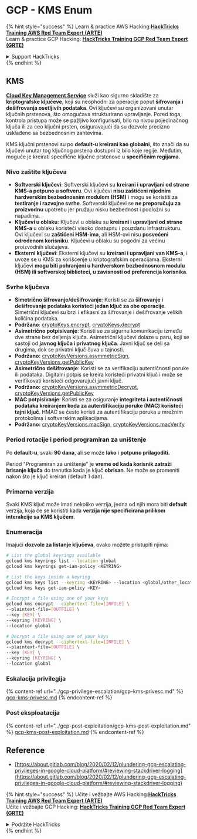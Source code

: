 # GCP - KMS Enum

{% hint style="success" %}
Learn & practice AWS Hacking:<img src="../../../.gitbook/assets/image (1) (1) (1).png" alt="" data-size="line">[**HackTricks Training AWS Red Team Expert (ARTE)**](https://training.hacktricks.xyz/courses/arte)<img src="../../../.gitbook/assets/image (1) (1) (1).png" alt="" data-size="line">\
Learn & practice GCP Hacking: <img src="../../../.gitbook/assets/image (2).png" alt="" data-size="line">[**HackTricks Training GCP Red Team Expert (GRTE)**<img src="../../../.gitbook/assets/image (2).png" alt="" data-size="line">](https://training.hacktricks.xyz/courses/grte)

<details>

<summary>Support HackTricks</summary>

* Check the [**subscription plans**](https://github.com/sponsors/carlospolop)!
* **Join the** 💬 [**Discord group**](https://discord.gg/hRep4RUj7f) or the [**telegram group**](https://t.me/peass) or **follow** us on **Twitter** 🐦 [**@hacktricks\_live**](https://twitter.com/hacktricks_live)**.**
* **Share hacking tricks by submitting PRs to the** [**HackTricks**](https://github.com/carlospolop/hacktricks) and [**HackTricks Cloud**](https://github.com/carlospolop/hacktricks-cloud) github repos.

</details>
{% endhint %}

## KMS

[**Cloud Key Management Service**](https://cloud.google.com/kms/docs/) služi kao sigurno skladište za **kriptografske ključeve**, koji su neophodni za operacije poput **šifrovanja i dešifrovanja osetljivih podataka**. Ovi ključevi su organizovani unutar ključnih prstenova, što omogućava strukturirano upravljanje. Pored toga, kontrola pristupa može se pažljivo konfigurisati, bilo na nivou pojedinačnog ključa ili za ceo ključni prsten, osiguravajući da su dozvole precizno usklađene sa bezbednosnim zahtevima.

KMS ključni prstenovi su po **default-u kreirani kao globalni**, što znači da su ključevi unutar tog ključnog prstena dostupni iz bilo koje regije. Međutim, moguće je kreirati specifične ključne prstenove u **specifičnim regijama**.

### Nivo zaštite ključeva

* **Softverski ključevi**: Softverski ključevi su **kreirani i upravljani od strane KMS-a potpuno u softveru**. Ovi ključevi **nisu zaštićeni nijednim hardverskim bezbednosnim modulom (HSM)** i mogu se koristiti za **testiranje i razvojne svrhe**. Softverski ključevi se **ne preporučuju za proizvodnu** upotrebu jer pružaju nisku bezbednost i podložni su napadima.
* **Ključevi u oblaku**: Ključevi u oblaku su **kreirani i upravljani od strane KMS-a** u oblaku koristeći visoko dostupnu i pouzdanu infrastrukturu. Ovi ključevi su **zaštićeni HSM-ima**, ali HSM-ovi nisu **posvećeni određenom korisniku**. Ključevi u oblaku su pogodni za većinu proizvodnih slučajeva.
* **Eksterni ključevi**: Eksterni ključevi su **kreirani i upravljani van KMS-a**, i uvoze se u KMS za korišćenje u kriptografskim operacijama. Eksterni ključevi **mogu biti pohranjeni u hardverskom bezbednosnom modulu (HSM) ili softverskoj biblioteci, u zavisnosti od preferencija korisnika**.

### Svrhe ključeva

* **Simetrično šifrovanje/dešifrovanje**: Koristi se za **šifrovanje i dešifrovanje podataka koristeći jedan ključ za obe operacije**. Simetrični ključevi su brzi i efikasni za šifrovanje i dešifrovanje velikih količina podataka.
* **Podržano**: [cryptoKeys.encrypt](https://cloud.google.com/kms/docs/reference/rest/v1/projects.locations.keyRings.cryptoKeys/encrypt), [cryptoKeys.decrypt](https://cloud.google.com/kms/docs/reference/rest/v1/projects.locations.keyRings.cryptoKeys/decrypt)
* **Asimetrično potpisivanje**: Koristi se za sigurnu komunikaciju između dve strane bez deljenja ključa. Asimetrični ključevi dolaze u paru, koji se sastoji od **javnog ključa i privatnog ključa**. Javni ključ se deli sa drugima, dok se privatni ključ čuva u tajnosti.
* **Podržano:** [cryptoKeyVersions.asymmetricSign](https://cloud.google.com/kms/docs/reference/rest/v1/projects.locations.keyRings.cryptoKeys.cryptoKeyVersions/asymmetricSign), [cryptoKeyVersions.getPublicKey](https://cloud.google.com/kms/docs/reference/rest/v1/projects.locations.keyRings.cryptoKeys.cryptoKeyVersions/getPublicKey)
* **Asimetrično dešifrovanje**: Koristi se za verifikaciju autentičnosti poruke ili podataka. Digitalni potpis se kreira koristeći privatni ključ i može se verifikovati koristeći odgovarajući javni ključ.
* **Podržano:** [cryptoKeyVersions.asymmetricDecrypt](https://cloud.google.com/kms/docs/reference/rest/v1/projects.locations.keyRings.cryptoKeys.cryptoKeyVersions/asymmetricDecrypt), [cryptoKeyVersions.getPublicKey](https://cloud.google.com/kms/docs/reference/rest/v1/projects.locations.keyRings.cryptoKeys.cryptoKeyVersions/getPublicKey)
* **MAC potpisivanje**: Koristi se za osiguranje **integriteta i autentičnosti podataka kreiranjem koda za autentifikaciju poruke (MAC) koristeći tajni ključ**. HMAC se često koristi za autentifikaciju poruka u mrežnim protokolima i softverskim aplikacijama.
* **Podržano:** [cryptoKeyVersions.macSign](https://cloud.google.com/kms/docs/reference/rest/v1/projects.locations.keyRings.cryptoKeys.cryptoKeyVersions/macSign), [cryptoKeyVersions.macVerify](https://cloud.google.com/kms/docs/reference/rest/v1/projects.locations.keyRings.cryptoKeys.cryptoKeyVersions/macVerify)

### Period rotacije i period programiran za uništenje

Po **default-u**, svaki **90 dana**, ali se može **lako** i **potpuno prilagoditi.**

Period "Programiran za uništenje" je **vreme od kada korisnik zatraži brisanje ključa** do trenutka kada je ključ **obrisan**. Ne može se promeniti nakon što je ključ kreiran (default 1 dan).

### Primarna verzija

Svaki KMS ključ može imati nekoliko verzija, jedna od njih mora biti **default** verzija, koja će se koristiti kada **verzija nije specificirana prilikom interakcije sa KMS ključem**.

### Enumeracija

Imajući **dozvole za listanje ključeva**, ovako možete pristupiti njima:
```bash
# List the global keyrings available
gcloud kms keyrings list --location global
gcloud kms keyrings get-iam-policy <KEYRING>

# List the keys inside a keyring
gcloud kms keys list --keyring <KEYRING> --location <global/other_locations>
gcloud kms keys get-iam-policy <KEY>

# Encrypt a file using one of your keys
gcloud kms encrypt --ciphertext-file=[INFILE] \
--plaintext-file=[OUTFILE] \
--key [KEY] \
--keyring [KEYRING] \
--location global

# Decrypt a file using one of your keys
gcloud kms decrypt --ciphertext-file=[INFILE] \
--plaintext-file=[OUTFILE] \
--key [KEY] \
--keyring [KEYRING] \
--location global
```
### Eskalacija privilegija

{% content-ref url="../gcp-privilege-escalation/gcp-kms-privesc.md" %}
[gcp-kms-privesc.md](../gcp-privilege-escalation/gcp-kms-privesc.md)
{% endcontent-ref %}

### Post eksploatacija

{% content-ref url="../gcp-post-exploitation/gcp-kms-post-exploitation.md" %}
[gcp-kms-post-exploitation.md](../gcp-post-exploitation/gcp-kms-post-exploitation.md)
{% endcontent-ref %}

## Reference

* [https://about.gitlab.com/blog/2020/02/12/plundering-gcp-escalating-privileges-in-google-cloud-platform/#reviewing-stackdriver-logging](https://about.gitlab.com/blog/2020/02/12/plundering-gcp-escalating-privileges-in-google-cloud-platform/#reviewing-stackdriver-logging)

{% hint style="success" %}
Učite i vežbajte AWS Hacking:<img src="../../../.gitbook/assets/image (1) (1) (1).png" alt="" data-size="line">[**HackTricks Training AWS Red Team Expert (ARTE)**](https://training.hacktricks.xyz/courses/arte)<img src="../../../.gitbook/assets/image (1) (1) (1).png" alt="" data-size="line">\
Učite i vežbajte GCP Hacking: <img src="../../../.gitbook/assets/image (2).png" alt="" data-size="line">[**HackTricks Training GCP Red Team Expert (GRTE)**<img src="../../../.gitbook/assets/image (2).png" alt="" data-size="line">](https://training.hacktricks.xyz/courses/grte)

<details>

<summary>Podržite HackTricks</summary>

* Proverite [**planove pretplate**](https://github.com/sponsors/carlospolop)!
* **Pridružite se** 💬 [**Discord grupi**](https://discord.gg/hRep4RUj7f) ili [**telegram grupi**](https://t.me/peass) ili **pratite** nas na **Twitteru** 🐦 [**@hacktricks\_live**](https://twitter.com/hacktricks_live)**.**
* **Podelite hakerske trikove slanjem PR-ova na** [**HackTricks**](https://github.com/carlospolop/hacktricks) i [**HackTricks Cloud**](https://github.com/carlospolop/hacktricks-cloud) github repozitorijume.

</details>
{% endhint %}
